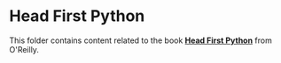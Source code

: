 # Head First Python

This folder contains content related to the book [**Head First Python**](https://www.oreilly.com/library/view/head-first-python/9781449397524/) from O'Reilly.
